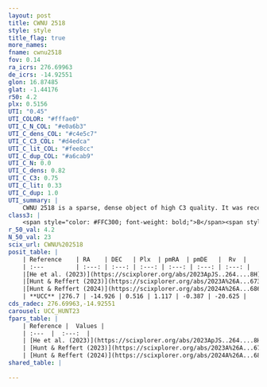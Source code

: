 ```yaml
---
layout: post
title: CWNU 2518
style: style
title_flag: true
more_names: 
fname: cwnu2518
fov: 0.14
ra_icrs: 276.69963
de_icrs: -14.92551
glon: 16.87485
glat: -1.44176
r50: 4.2
plx: 0.5156
UTI: "0.45"
UTI_COLOR: "#fffae0"
UTI_C_N_COL: "#e0a6b3"
UTI_C_dens_COL: "#c4e5c7"
UTI_C_C3_COL: "#d4edca"
UTI_C_lit_COL: "#fee8cc"
UTI_C_dup_COL: "#a6cab9"
UTI_C_N: 0.0
UTI_C_dens: 0.82
UTI_C_C3: 0.75
UTI_C_lit: 0.33
UTI_C_dup: 1.0
UTI_summary: |
    CWNU 2518 is a sparse, dense object of high C3 quality. It was recently reported in the literature.<br><br><span style="color: #99180f; font-weight: bold;">Warning: </span>contains less than 25 stars with <i>P>0.5</i> estimated.
class3: |
    <span style="color: #FFC300; font-weight: bold;">B</span><span style="color: green; font-weight: bold;">A</span>
r_50_val: 4.2
N_50_val: 23
scix_url: CWNU%202518
posit_table: |
    | Reference    | RA    | DEC   | Plx  | pmRA  | pmDE   |  Rv  |
    | :---         | :---: | :---: | :---: | :---: | :---: | :---: |
    |[He et al. (2023)](https://scixplorer.org/abs/2023ApJS..264....8H) | 276.7 | -14.916 | 0.521 | 1.125 | -0.421 | -- |
    |[Hunt & Reffert (2023)](https://scixplorer.org/abs/2023A%26A...673A.114H) | 276.702 | -14.922 | 0.516 | 1.126 | -0.397 | -12.961 |
    |[Hunt & Reffert (2024)](https://scixplorer.org/abs/2024A%26A...686A..42H) | 276.702 | -14.922 | 0.516 | 1.126 | -0.397 | -12.961 |
    | **UCC** |276.7 | -14.926 | 0.516 | 1.117 | -0.387 | -20.625 | 
cds_radec: 276.69963,-14.92551
carousel: UCC_HUNT23
fpars_table: |
    | Reference |  Values |
    | :---  |  :---:  |
    | [He et al. (2023)](https://scixplorer.org/abs/2023ApJS..264....8H) | `A0=2.85, m-M=11.3, logAge=7.0` |
    | [Hunt & Reffert (2023)](https://scixplorer.org/abs/2023A%26A...673A.114H) | `AV50=2.349, diffAV50=1.739, MOD50=11.311, logAge50=8.112` |
    | [Hunt & Reffert (2024)](https://scixplorer.org/abs/2024A%26A...686A..42H) | `MassJ=321.872` |
shared_table: |
    
---
```

